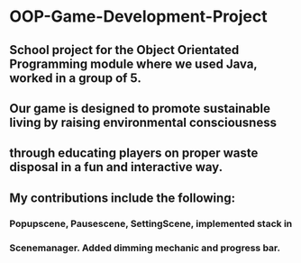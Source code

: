 # OOP-Game-Development-Project

## School project for the Object Orientated Programming module where we used Java, worked in a group of 5. 

## Our game is designed to promote sustainable living by raising environmental consciousness
## through educating players on proper waste disposal in a fun and interactive way.

## My contributions include the following:
### Popupscene, Pausescene, SettingScene, implemented stack in
### Scenemanager. Added dimming mechanic and progress bar.
